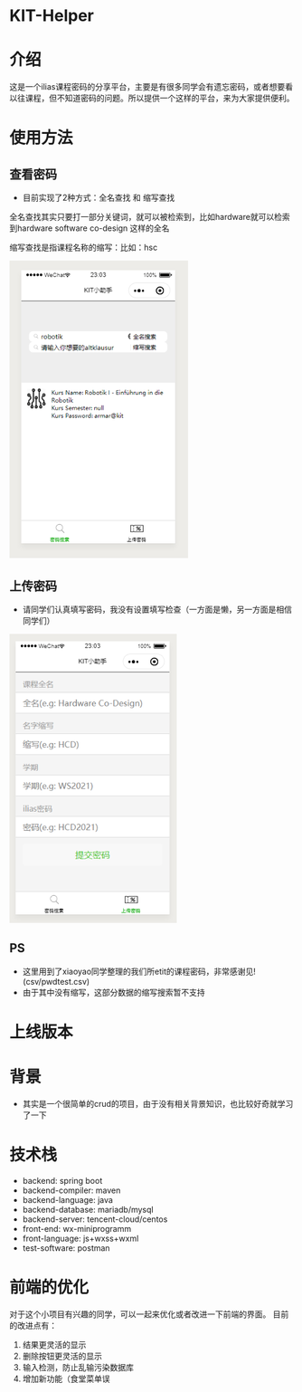 # KIT-Helper

# 介绍

这是一个ilias课程密码的分享平台，主要是有很多同学会有遗忘密码，或者想要看以往课程，但不知道密码的问题。所以提供一个这样的平台，来为大家提供便利。

# 使用方法

## 查看密码

- 目前实现了2种方式：全名查找 和 缩写查找

全名查找其实只要打一部分关键词，就可以被检索到，比如hardware就可以检索到hardware software co-design 这样的全名

缩写查找是指课程名称的缩写：比如：hsc

![查看密码](pics/demo1.png)

## 上传密码

- 请同学们认真填写密码，我没有设置填写检查（一方面是懒，另一方面是相信同学们）

![上传密码](pics/demo2.png)

## PS

- 这里用到了xiaoyao同学整理的我们所etit的课程密码，非常感谢见!(csv/pwdtest.csv)
- 由于其中没有缩写，这部分数据的缩写搜索暂不支持

# 上线版本


# 背景

- 其实是一个很简单的crud的项目，由于没有相关背景知识，也比较好奇就学习了一下

# 技术栈

- backend: spring boot 
- backend-compiler: maven 
- backend-language: java
- backend-database: mariadb/mysql
- backend-server: tencent-cloud/centos
- front-end: wx-miniprogramm
- front-language: js+wxss+wxml
- test-software: postman

# 前端的优化

对于这个小项目有兴趣的同学，可以一起来优化或者改进一下前端的界面。
目前的改进点有：
1. 结果更灵活的显示
2. 删除按钮更灵活的显示
3. 输入检测，防止乱输污染数据库
4. 增加新功能（食堂菜单误

 
